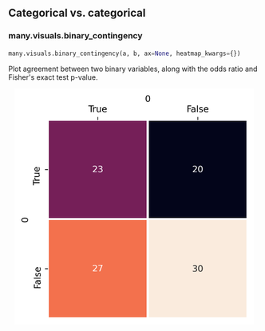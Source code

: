 ## Categorical vs. categorical

### many.visuals.binary_contingency

```python
many.visuals.binary_contingency(a, b, ax=None, heatmap_kwargs={})
```

Plot agreement between two binary variables, along with the odds ratio and Fisher's exact test p-value.

<p align="center">
  <img width=480 src="https://github.com/kevinhu/many/raw/master/tests/output_plots/binary_contingency_default.png">
</p>

